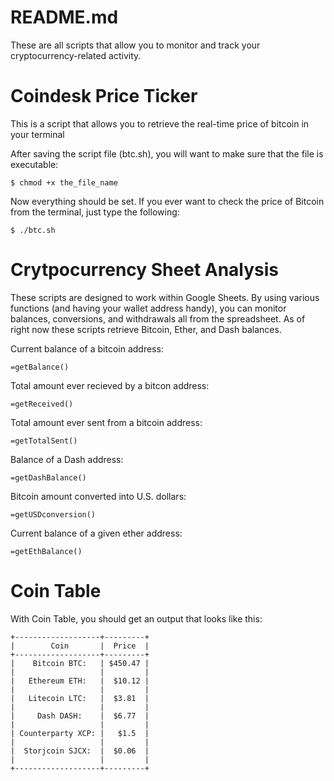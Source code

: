 # README.md
These are all scripts that allow you to monitor and track your cryptocurrency-related activity. 

# Coindesk Price Ticker
This is a script that allows you to retrieve the real-time price of bitcoin in your terminal

After saving the script file (btc.sh), you will want to make sure that the file is executable:

```
$ chmod +x the_file_name
```

Now everything should be set. If you ever want to check the price of Bitcoin from the terminal, just type the following:
```
$ ./btc.sh
```

# Crytpocurrency Sheet Analysis
These scripts are designed to work within Google Sheets. By using various functions (and having your wallet address handy), you can monitor balances, conversions, and withdrawals all from the spreadsheet. As of right now these scripts retrieve Bitcoin, Ether, and Dash balances.

Current balance of a bitcoin address:
```
=getBalance()
```
Total amount ever recieved by a bitcon address:
```
=getReceived()
```
Total amount ever sent from a bitcoin address:
```
=getTotalSent()
```
Balance of a Dash address:
```
=getDashBalance()
```
Bitcoin amount converted into U.S. dollars:
```
=getUSDconversion()
```
Current balance of a given ether address:
```
=getEthBalance()
```

# Coin Table
With Coin Table, you should get an output that looks like this:
```
+-------------------+---------+
|        Coin       |  Price  |
+-------------------+---------+
|    Bitcoin BTC:   | $450.47 |
|                   |         |
|   Ethereum ETH:   |  $10.12 |
|                   |         |
|   Litecoin LTC:   |  $3.81  |
|                   |         |
|     Dash DASH:    |  $6.77  |
|                   |         |
| Counterparty XCP: |   $1.5  |
|                   |         |
|  Storjcoin SJCX:  |  $0.06  |
|                   |         |
+-------------------+---------+
```
